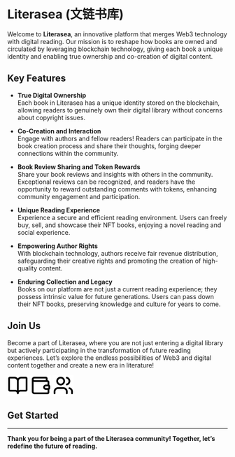 # Literasea (文链书库)


Welcome to **Literasea**, an innovative platform that merges Web3 technology with digital reading. Our mission is to reshape how books are owned and circulated by leveraging blockchain technology, giving each book a unique identity and enabling true ownership and co-creation of digital content.

## Key Features

- **True Digital Ownership**  
  Each book in Literasea has a unique identity stored on the blockchain, allowing readers to genuinely own their digital library without concerns about copyright issues.

- **Co-Creation and Interaction**  
  Engage with authors and fellow readers! Readers can participate in the book creation process and share their thoughts, forging deeper connections within the community.

- **Book Review Sharing and Token Rewards**  
  Share your book reviews and insights with others in the community. Exceptional reviews can be recognized, and readers have the opportunity to reward outstanding comments with tokens, enhancing community engagement and participation.

- **Unique Reading Experience**  
  Experience a secure and efficient reading environment. Users can freely buy, sell, and showcase their NFT books, enjoying a novel reading and social experience.

- **Empowering Author Rights**  
  With blockchain technology, authors receive fair revenue distribution, safeguarding their creative rights and promoting the creation of high-quality content.

- **Enduring Collection and Legacy**  
  Books on our platform are not just a current reading experience; they possess intrinsic value for future generations. Users can pass down their NFT books, preserving knowledge and culture for years to come.

## Join Us

Become a part of Literasea, where you are not just entering a digital library but actively participating in the transformation of future reading experiences. Let’s explore the endless possibilities of Web3 and digital content together and create a new era in literature!

![Community Icon](https://raw.githubusercontent.com/lucide-icons/lucide/main/icons/book-open.svg) <!-- Replace with your actual community icon link -->
![Book Icon](https://raw.githubusercontent.com/lucide-icons/lucide/main/icons/wallet.svg) <!-- Replace with your actual book icon link -->
![Token Icon](https://raw.githubusercontent.com/lucide-icons/lucide/main/icons/users.svg) <!-- Replace with your actual token icon link -->

## Get Started


---

**Thank you for being a part of the Literasea community! Together, let’s redefine the future of reading.**

